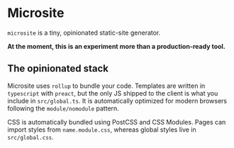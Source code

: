 # Microsite

`microsite` is a tiny, opinionated static-site generator. 

**At the moment, this is an experiment more than a production-ready tool.**

## The opinionated stack

Microsite uses `rollup` to bundle your code. Templates are written in `typescript` with `preact`, but the only JS shipped to the client is what you include in `src/global.ts`. It is automatically optimized for modern browsers following the `module/nomodule` pattern.

CSS is automatically bundled using PostCSS and CSS Modules. Pages can import styles from `name.module.css`, whereas global styles live in `src/global.css`.

